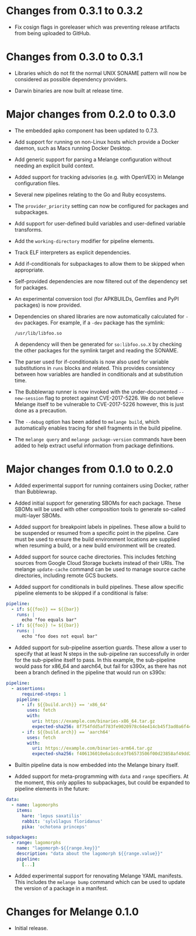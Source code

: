 # Changes from 0.3.1 to 0.3.2

* Fix cosign flags in goreleaser which was preventing release
  artifacts from being uploaded to GitHub.

# Changes from 0.3.0 to 0.3.1

* Libraries which do not fit the normal UNIX SONAME pattern will now be
  considered as possible dependency providers.

* Darwin binaries are now built at release time.

# Major changes from 0.2.0 to 0.3.0

* The embedded apko component has been updated to 0.7.3.

* Add support for running on non-Linux hosts which provide a Docker
  daemon, such as Macs running Docker Desktop.

* Add generic support for parsing a Melange configuration without needing
  an explicit build context.

* Added support for tracking advisories (e.g. with OpenVEX) in Melange
  configuration files.

* Several new pipelines relating to the Go and Ruby ecosystems.

* The `provider_priority` setting can now be configured for packages and
  subpackages.

* Add support for user-defined build variables and user-defined variable
  transforms.

* Add the `working-directory` modifier for pipeline elements.

* Track ELF interpreters as explicit dependencies.

* Add if-conditionals for subpackages to allow them to be skipped when
  appropriate.

* Self-provided dependencies are now filtered out of the dependency set
  for packages.

* An experimental conversion tool (for APKBUILDs, Gemfiles and PyPI
  packages) is now provided.

* Dependencies on shared libraries are now automatically calculated for
  `-dev` packages.  For example, if a `-dev` package has the symlink:

      /usr/lib/libfoo.so

  A dependency will then be generated for `so:libfoo.so.X` by checking
  the other packages for the symlink target and reading the SONAME.

* The parser used for if-conditionals is now also used for variable
  substitutions in `runs` blocks and related.  This provides consistency
  between how variables are handled in conditionals and at substitution
  time.

* The Bubblewrap runner is now invoked with the under-documented
  `--new-session` flag to protect against CVE-2017-5226.  We do not
  believe Melange itself to be vulnerable to CVE-2017-5226 however,
  this is just done as a precaution.

* The `--debug` option has been added to `melange build`, which
  automatically enables tracing for shell fragments in the build
  pipeline.

* The `melange query` and `melange package-version` commands have been
  added to help extract useful information from package definitions.

# Major changes from 0.1.0 to 0.2.0

* Added experimental support for running containers using Docker,
  rather than Bubblewrap.

* Added initial support for generating SBOMs for each package.
  These SBOMs will be used with other composition tools to generate
  so-called multi-layer SBOMs.

* Added support for breakpoint labels in pipelines.  These allow
  a build to be suspended or resumed from a specific point in the
  pipeline.  Care must be used to ensure the build environment
  locations are supplied when resuming a build, or a new build
  environment will be created.

* Added support for source cache directories.  This includes fetching
  sources from Google Cloud Storage buckets instead of their URIs.
  The melange `update-cache` command can be used to manage source cache
  directories, including remote GCS buckets.

* Added support for conditionals in build pipelines.  These allow
  specific pipeline elements to be skipped if a conditional is false:

```yaml
pipeline:
  - if: ${{foo}} == ${{bar}}
    runs: |
      echo "foo equals bar"
  - if: ${{foo}} != ${{bar}}
    runs: |
      echo "foo does not equal bar"
```

* Added support for sub-pipeline assertion guards.  These allow a user to
  specify that at least N steps in the sub-pipeline ran successfully in
  order for the sub-pipeline itself to pass.  In this example, the
  sub-pipeline would pass for x86_64 and aarch64, but fail for s390x,
  as there has not been a branch defined in the pipeline that would run
  on s390x:

```yaml
pipeline:
  - assertions:
      required-steps: 1
    pipeline:
      - if: ${{build.arch}} == 'x86_64'
        uses: fetch
        with:
          uri: https://example.com/binaries-x86_64.tar.gz
          expected-sha256: 8f754fdd5af783fe9020978c64e414cb45f3ad0a6f44d045219bbf2210ca3cb9
      - if: ${{build.arch}} == 'aarch64'
        uses: fetch
        with:
          uri: https://example.com/binaries-arm64.tar.gz
          expected-sha256: f406136010e6a1cdce3fb6573506f00d23858af49dd20a46723c3fa5257b7796
```

* Builtin pipeline data is now embedded into the Melange binary itself.

* Added support for meta-programming with `data` and `range` specifiers.
  At the moment, this only applies to subpackages, but could be expanded to
  pipeline elements in the future:

```yaml
data:
  - name: lagomorphs
    items:
      hare: 'lepus saxatilis'
      rabbit: 'sylvìlagus floridanus'
      pika: 'ochotona princeps'

subpackages:
  - range: lagomorphs
    name: "lagomorph-${{range.key}}"
    description: "data about the lagomorph ${{range.value}}"
    pipeline:
      [...]
```

* Added experimental support for renovating Melange YAML manifests.  This
  includes the `melange bump` command which can be used to update the version
  of a package in a manifest.

# Changes for Melange 0.1.0

* Initial release.
